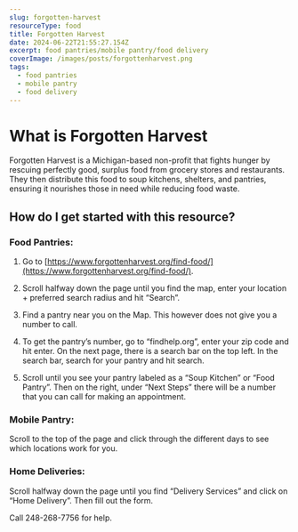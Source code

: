 ```yaml
---
slug: forgotten-harvest
resourceType: food
title: Forgotten Harvest
date: 2024-06-22T21:55:27.154Z
excerpt: food pantries/mobile pantry/food delivery
coverImage: /images/posts/forgottenharvest.png
tags:
  - food pantries
  - mobile pantry
  - food delivery
---
```


<script>
  import Callout from "$lib/components/molecules/Callout.svelte";
  import PhoneNumber from "$lib/components/molecules/PhoneNumber.svelte"

  const resourceTextDescription = `Forgotten Harvest is a Michigan-based non-profit that fights hunger by rescuing perfectly good, surplus food from grocery stores and restaurants. They then distribute this food to soup kitchens, shelters, and pantries, ensuring it nourishes those in need while reducing food waste.

Food Pantries:

1) Go to https://www.forgottenharvest.org/find-food/.

2) Scroll halfway down the page until you find the map, enter your location + preferred search radius and hit “Search”. 

3) Find a pantry near you on the Map. This however does not give you a number to call. 

4) To get the pantry’s number, go to “findhelp.org”, enter your zip code and hit enter. On the next page, there is a search bar on the top left. In the search bar, search for your pantry and hit search.

5) Scroll until you see your pantry labeled as a “Soup Kitchen” or “Food Pantry”. Then on the right, under “Next Steps” there will be a number that you can call for making an appointment.

Mobile Pantry:

Scroll to the top of the page and click through the different days to see which locations work for you.

Home Deliveries:

Scroll halfway down the page until you find “Delivery Services” and click on “Home Delivery”. Then fill out the form.

Call 248-268-7756 for help. 

For more information/detail go to: ${"WEBSITE"}`
</script>

<Callout type="info">
  <PhoneNumber resourceToSend={"food"} {resourceTextDescription} />
</Callout>

# What is Forgotten Harvest

Forgotten Harvest is a Michigan-based non-profit that fights hunger by rescuing perfectly good, surplus food from grocery stores and restaurants. They then distribute this food to soup kitchens, shelters, and pantries, ensuring it nourishes those in need while reducing food waste.

## How do I get started with this resource?

### Food Pantries:

1) Go to [https://www.forgottenharvest.org/find-food/](https://www.forgottenharvest.org/find-food/).

2) Scroll halfway down the page until you find the map, enter your location + preferred search radius and hit “Search”. 

3) Find a pantry near you on the Map. This however does not give you a number to call. 

4) To get the pantry’s number, go to “findhelp.org”, enter your zip code and hit enter. On the next page, there is a search bar on the top left. In the search bar, search for your pantry and hit search.

5) Scroll until you see your pantry labeled as a “Soup Kitchen” or “Food Pantry”. Then on the right, under “Next Steps” there will be a number that you can call for making an appointment.

### Mobile Pantry:

Scroll to the top of the page and click through the different days to see which locations work for you.

### Home Deliveries:

Scroll halfway down the page until you find “Delivery Services” and click on “Home Delivery”. Then fill out the form.

Call 248-268-7756 for help. 